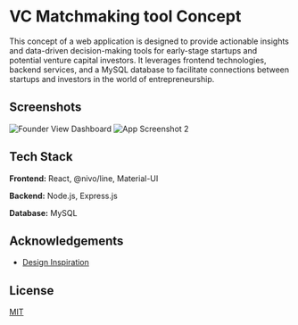 # VC Matchmaking tool Concept

This concept of a web application is designed to provide actionable insights and data-driven decision-making tools for early-stage startups and potential venture capital investors. It leverages frontend technologies, backend services, and a MySQL database to facilitate connections between startups and investors in the world of entrepreneurship.


## Screenshots

![Founder View Dashboard](https://i.imgur.com/cM2rwTm.png)
![App Screenshot 2](https://i.imgur.com/vidX3p0.png)


## Tech Stack

**Frontend:** React, @nivo/line, Material-UI

**Backend:** Node.js, Express.js

**Database:** MySQL
## Acknowledgements

 - [Design Inspiration](https://github.com/ed-roh/react-admin-dashboard)

## License

[MIT](https://choosealicense.com/licenses/mit/)


